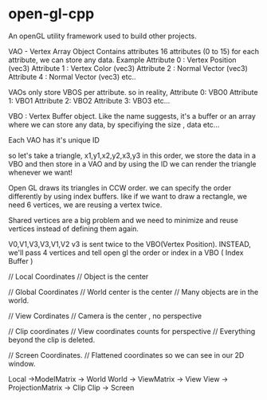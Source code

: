 # open-gl-cpp

An openGL utility framework used to build other projects.

VAO - Vertex Array Object
Contains attributes
16 attributes (0 to 15)
for each attribute, we can store any data.
Example
Attribute 0 : Vertex Position (vec3)
Attribute 1 : Vertex Color (vec3)
Attribute 2 : Normal Vector (vec3)
Attribute 4 : Normal Vector (vec3)
etc..

VAOs only store VBOS per attribute. so in reality,
Attribute 0: VBO0
Attribute 1: VBO1
Attribute 2: VBO2
Attribute 3: VBO3
etc...

VBO : Vertex Buffer object.
Like the name suggests, it's a buffer or an array where we can store any data,
by specifiying the size , data etc...

Each VAO has it's unique ID

so let's take a triangle,
x1,y1,x2,y2,x3,y3
in this order, we store the data in a VBO and then store in a VAO
and by using the ID we can render the triangle whenever we want!


Open GL draws its triangles in CCW order.
we can specify the order differently by using index buffers.
like if we want to draw a rectangle, we need 6 vertices, we are reusing a vertex twice.

Shared vertices are a big problem and we need to minimize and reuse vertices instead of defining them again.

V0,V1,V3,V3,V1,V2
v3 is sent twice to the VBO(Vertex Position).
INSTEAD, we'll pass 4 vertices and tell open gl the order or index in a
VBO ( Index Buffer )



 // Local Coordinates
 // Object is the center

// Global Coordinates
// World center is the center
// Many objects are in the world.

// View Cordinates
// Camera is the center , no perspective

// Clip coordinates
// View coordinates counts for perspective
// Everything beyond the clip is deleted.

// Screen Coordinates.
// Flattened coordinates so we can see in our 2D window.


Local ->ModelMatrix -> World
World -> ViewMatrix -> View
View -> ProjectionMatrix -> Clip
Clip -> Screen